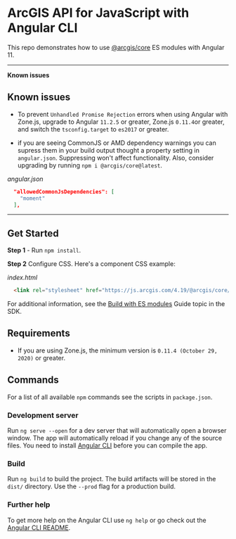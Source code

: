 # ArcGIS API for JavaScript with Angular CLI

This repo demonstrates how to use [@arcgis/core](https://www.npmjs.com/package/@arcgis/core) ES modules with Angular 11. 

---
**Known issues**

## Known issues

* To prevent `Unhandled Promise Rejection` errors when using Angular with Zone.js, upgrade to Angular `11.2.5` or greater, Zone.js `0.11.4`or greater, and switch the `tsconfig.target` to `es2017` or greater.

* if you are seeing CommonJS or AMD dependency warnings you can supress them in your build output thought a property setting in `angular.json`. Suppressing won't affect functionality. Also, consider upgrading by running `npm i @arcgis/core@latest`.

*angular.json*

```json
  "allowedCommonJsDependencies": [
    "moment"
  ],
```
---

## Get Started

**Step 1** - Run `npm install`. 

**Step 2** Configure CSS. Here's a component CSS example:

*index.html*

```html
  <link rel="stylesheet" href="https://js.arcgis.com/4.19/@arcgis/core/assets/esri/themes/light/main.css">
```

For additional information, see the [Build with ES modules](https://developers.arcgis.com/javascript/latest/es-modules/) Guide topic in the SDK.

## Requirements

* If you are using Zone.js, the minimum version is `0.11.4 (October 29, 2020)` or greater.

## Commands

For a list of all available `npm` commands see the scripts in `package.json`. 

### Development server

Run `ng serve --open` for a dev server that will automatically open a browser window. The app will automatically reload if you change any of the source files. You need to install [Angular CLI](https://cli.angular.io/) before you can compile the app. 

### Build

Run `ng build` to build the project. The build artifacts will be stored in the `dist/` directory. Use the `--prod` flag for a production build.

### Further help

To get more help on the Angular CLI use `ng help` or go check out the [Angular CLI README](https://github.com/angular/angular-cli/blob/master/README.md).
